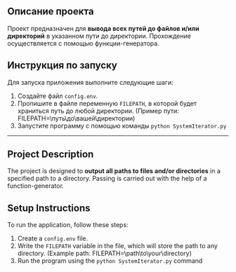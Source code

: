 ## Описание проекта

Проект предназначен для **вывода всех путей до файлов и/или директорий** в указанном пути до директории. Прохождение осуществляется с помощью функции-генератора.

## Инструкция по запуску

Для запуска приложения выполните следующие шаги:

1. Создайте файл `config.env`.
2. Пропишите в файле переменную `FILEPATH`, в которой будет храниться путь до любой директории. (Пример пути: FILEPATH=\путь\до\вашей\директории)
3. Запустите программу с помощью команды `python SystemIterator.py`

---

## Project Description

The project is designed to **output all paths to files and/or directories** in a specified path to a directory. Passing is carried out with the help of a function-generator.

## Setup Instructions

To run the application, follow these steps:

1. Create a `config.env` file.
2. Write the `FILEPATH` variable in the file, which will store the path to any directory. (Example path: FILEPATH=\path\to\your\directory)
3. Run the program using the `python SystemIterator.py` command
